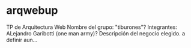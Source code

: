 # arqwebup
TP de Arquitectura Web
Nombre del grupo: "tiburones"? 
Integrantes: ALejandro Garibotti (one man army)?
Descripción del negocio elegido. a definir aun...
